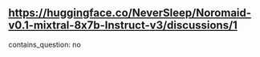 ## https://huggingface.co/NeverSleep/Noromaid-v0.1-mixtral-8x7b-Instruct-v3/discussions/1

contains_question: no